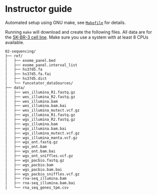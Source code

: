 # Instructor guide

Automated setup using GNU make, see [`Makefile`](./Makefile) for details.

Running `make` will download and create the following files. All data are for the [SK-BR-3 cell line](https://www.cellosaurus.org/CVCL_0033). Make sure you use a system with at least 8 CPUs available.

<!-- TODO: add comments below to describe files -->
<!-- TODO: add total size of the files -->

```bash
02-sequencing/
├── ref/
│   ├── exome_panel.bed
│   ├── exome_panel.interval_list
│   ├── hs37d5.fa
│   ├── hs37d5.fa.fai
│   ├── hs37d5.dict
│   └── funcotator_dataSources/
├── data/
│   ├── wes_illumina_R1.fastq.gz
│   ├── wes_illumina_R2.fastq.gz
│   ├── wes_illumina.bam
│   ├── wes_illumina.bam.bai
│   ├── wes_illumina_mutect.vcf.gz
│   ├── wgs_illumina_R1.fastq.gz
│   ├── wgs_illumina_R2.fastq.gz
│   ├── wgs_illumina.bam
│   ├── wgs_illumina.bam.bai
│   ├── wgs_illumina_mutect.vcf.gz
│   ├── wgs_illumina_manta.vcf.gz
│   ├── wgs_ont.fastq.gz
│   ├── wgs_ont.bam
│   ├── wgs_ont.bam.bai
│   ├── wgs_ont_sniffles.vcf.gz
│   ├── wgs_pacbio.fastq.gz
│   ├── wgs_pacbio.bam
│   ├── wgs_pacbio.bam.bai
│   ├── wgs_pacbio_sniffles.vcf.gz
│   ├── rna-seq_illumina.bam
│   ├── rna-seq_illumina.bam.bai
│   └── rna_seq_genes_tpm.csv
```
